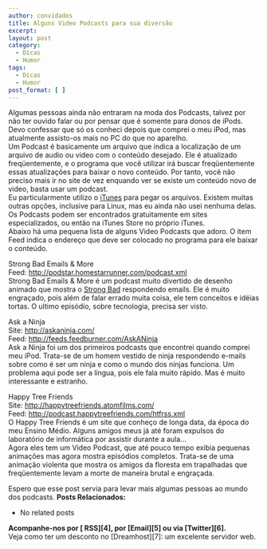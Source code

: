 ```yaml
---
author: convidados
title: Alguns Video Podcasts para sua diversão
excerpt:
layout: post
category:
  - Dicas
  - Humor
tags:
  - Dicas
  - Humor
post_format: [ ]
---
```

Algumas pessoas ainda não entraram na moda dos Podcasts, talvez por não ter ouvido falar ou por pensar que é somente para donos de iPods. Devo confessar que só os conheci depois que comprei o meu iPod, mas atualmente assisto-os mais no PC do que no aparelho.  
Um Podcast é basicamente um arquivo que indica a localização de um arquivo de audio ou video com o conteúdo desejado. Ele é atualizado freqüentemente, e o programa que você utilizar irá buscar freqüentemente essas atualizações para baixar o novo conteúdo. Por tanto, você não preciso mais ir no site de vez enquando ver se existe um conteúdo novo de video, basta usar um podcast.  
Eu particularmente utilizo o [iTunes][1] para pegar os arquivos. Existem muitas outras opções, inclusive para Linux, mas eu ainda não usei nenhuma delas.  
Os Podcasts podem ser encontrados gratuitamente em sites especializados, ou então na iTunes Store no próprio iTunes.  
Abaixo há uma pequena lista de alguns Video Podcasts que adoro. O item Feed indica o endereço que deve ser colocado no programa para ele baixar o conteúdo.  
  
Strong Bad Emails & More  
Feed: <http://podstar.homestarrunner.com/podcast.xml>  
Strong Bad Emails & More é um podcast muito divertido de desenho animado que mostra o [Strong Bad][2] respondendo emails. Ele é muito engraçado, pois além de falar errado muita coisa, ele tem conceitos e idéias tortas. O ultimo episódio, sobre tecnologia, precisa ser visto.

Ask a Ninja  
Site: <http://askaninja.com/>  
Feed: <http://feeds.feedburner.com/AskANinja>  
Ask a Ninja foi um dos primeiros podcasts que encontrei quando comprei meu iPod. Trata-se de um homem vestido de ninja respondendo e-mails sobre como é ser um ninja e como o mundo dos ninjas funciona. Um problema aqui pode ser a língua, pois ele fala muito rápido. Mas é muito interessante e estranho.

Happy Tree Friends  
Site: <http://happytreefriends.atomfilms.com/>  
Feed: <http://podcast.happytreefriends.com/htfrss.xml>  
O Happy Tree Friends é um site que conheço de longa data, da época do meu Ensino Médio. Alguns amigos meus já até foram expulsos do laboratório de informática por assistir durante a aula…  
Agora eles tem um Video Podcast, que até pouco tempo exibia pequenas animações mas agora mostra episódios completos. Trata-se de uma animação violenta que mostra os amigos da floresta em trapalhadas que freqüentemente levam a morte de maneira brutal e engraçada.

Espero que esse post servia para levar mais algumas pessoas ao mundo dos podcasts. 
**Posts Relacionados:** 
*   No related posts









**Acompanhe-nos por [ RSS][4], por [Email][5] ou via [Twitter][6].**  
Veja como ter um desconto no [Dreamhost][7]: um excelente servidor web.

 [1]: http://www.apple.com/itunes/
 [2]: http://en.wikipedia.org/wiki/Strong_bad
 [3]: https://twitter.com/share




